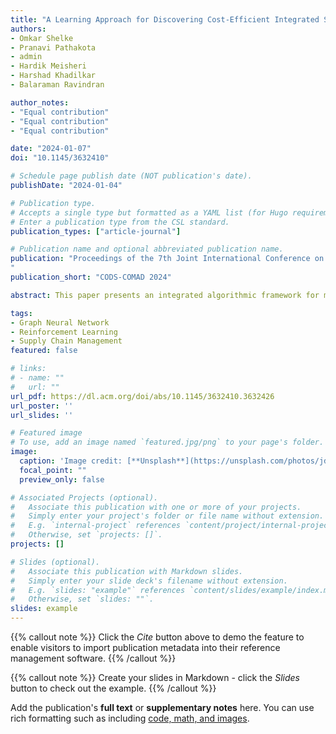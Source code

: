 ```yaml
---
title: "A Learning Approach for Discovering Cost-Efficient Integrated Sourcing and Routing Strategies in E-Commerce"
authors:
- Omkar Shelke
- Pranavi Pathakota
- admin
- Hardik Meisheri
- Harshad Khadilkar
- Balaraman Ravindran

author_notes:
- "Equal contribution"
- "Equal contribution"
- "Equal contribution"

date: "2024-01-07"
doi: "10.1145/3632410"

# Schedule page publish date (NOT publication's date).
publishDate: "2024-01-04"

# Publication type.
# Accepts a single type but formatted as a YAML list (for Hugo requirements).
# Enter a publication type from the CSL standard.
publication_types: ["article-journal"]

# Publication name and optional abbreviated publication name.
publication: "Proceedings of the 7th Joint International Conference on Data Science & Management of Data (11th ACM IKDD CODS and 29th COMAD)
"
publication_short: "CODS-COMAD 2024"

abstract: This paper presents an integrated algorithmic framework for minimising product delivery costs in e-commerce (known as the cost-to-serve or CTS). One of the major challenges plaguing is the large volume of dynamically generated orders from multiple customers, each of which has to be fulfilled from one of several warehouses using a fleet of vehicles. This results in two levels of decision-making: selection of a fulfillment node for each order (including the option of deferral to a future time), followed by routing of vehicles (each of which can carry multiple orders originating from the same warehouse). To handle this, we propose an approach that combines graph neural networks, reinforcement learning, and an existing vehicle routing heuristic. We include real-world constraints such as warehouse inventory capacity, vehicle characteristics such as travel times, service times, carrying capacity, and customer constraints including time windows for delivery. The complexity of this problem arises from the fact that outcomes (rewards) are driven both by the fulfillment node mapping as well as the routing algorithms, and are spatio-temporally distributed. The problem is formulated as a Markov Decision Process (MDP) and solved by using a Graph Auto Encoder (GAE) in combination with Deep Q-Learning for fulfillment node mapping. Our experiments show that this algorithmic pipeline outperforms pure heuristic policies.

tags:
- Graph Neural Network
- Reinforcement Learning
- Supply Chain Management
featured: false

# links:
# - name: ""
#   url: ""
url_pdf: https://dl.acm.org/doi/abs/10.1145/3632410.3632426
url_poster: ''
url_slides: ''

# Featured image
# To use, add an image named `featured.jpg/png` to your page's folder. 
image:
  caption: 'Image credit: [**Unsplash**](https://unsplash.com/photos/jdD8gXaTZsc)'
  focal_point: ""
  preview_only: false

# Associated Projects (optional).
#   Associate this publication with one or more of your projects.
#   Simply enter your project's folder or file name without extension.
#   E.g. `internal-project` references `content/project/internal-project/index.md`.
#   Otherwise, set `projects: []`.
projects: []

# Slides (optional).
#   Associate this publication with Markdown slides.
#   Simply enter your slide deck's filename without extension.
#   E.g. `slides: "example"` references `content/slides/example/index.md`.
#   Otherwise, set `slides: ""`.
slides: example
---
```


{{% callout note %}}
Click the *Cite* button above to demo the feature to enable visitors to import publication metadata into their reference management software.
{{% /callout %}}

{{% callout note %}}
Create your slides in Markdown - click the *Slides* button to check out the example.
{{% /callout %}}

Add the publication's **full text** or **supplementary notes** here. You can use rich formatting such as including [code, math, and images](https://docs.hugoblox.com/content/writing-markdown-latex/).
